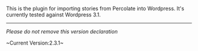 This is the plugin for importing stories from Percolate into Wordpress. It's currently tested against Wordpress 3.1.


--------------------------------------------------
_Please do not remove this version declaration_

~Current Version:2.3.1~